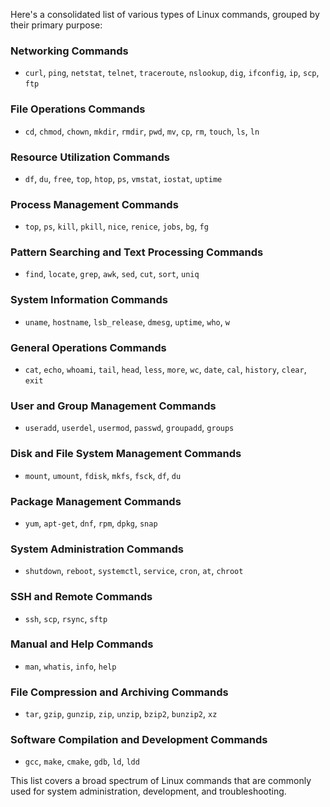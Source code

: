 Here's a consolidated list of various types of Linux commands, grouped by their primary purpose:

### Networking Commands
- `curl`, `ping`, `netstat`, `telnet`, `traceroute`, `nslookup`, `dig`, `ifconfig`, `ip`, `scp`, `ftp`

### File Operations Commands
- `cd`, `chmod`, `chown`, `mkdir`, `rmdir`, `pwd`, `mv`, `cp`, `rm`, `touch`, `ls`, `ln`

### Resource Utilization Commands
- `df`, `du`, `free`, `top`, `htop`, `ps`, `vmstat`, `iostat`, `uptime`

### Process Management Commands
- `top`, `ps`, `kill`, `pkill`, `nice`, `renice`, `jobs`, `bg`, `fg`

### Pattern Searching and Text Processing Commands
- `find`, `locate`, `grep`, `awk`, `sed`, `cut`, `sort`, `uniq`

### System Information Commands
- `uname`, `hostname`, `lsb_release`, `dmesg`, `uptime`, `who`, `w`

### General Operations Commands
- `cat`, `echo`, `whoami`, `tail`, `head`, `less`, `more`, `wc`, `date`, `cal`, `history`, `clear`, `exit`

### User and Group Management Commands
- `useradd`, `userdel`, `usermod`, `passwd`, `groupadd`, `groups`

### Disk and File System Management Commands
- `mount`, `umount`, `fdisk`, `mkfs`, `fsck`, `df`, `du`

### Package Management Commands
- `yum`, `apt-get`, `dnf`, `rpm`, `dpkg`, `snap`

### System Administration Commands
- `shutdown`, `reboot`, `systemctl`, `service`, `cron`, `at`, `chroot`

### SSH and Remote Commands
- `ssh`, `scp`, `rsync`, `sftp`

### Manual and Help Commands
- `man`, `whatis`, `info`, `help`

### File Compression and Archiving Commands
- `tar`, `gzip`, `gunzip`, `zip`, `unzip`, `bzip2`, `bunzip2`, `xz`

### Software Compilation and Development Commands
- `gcc`, `make`, `cmake`, `gdb`, `ld`, `ldd`

This list covers a broad spectrum of Linux commands that are commonly used for system administration, development, and troubleshooting.